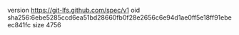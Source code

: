 version https://git-lfs.github.com/spec/v1
oid sha256:6ebe5285ccd6ea51bd28660fb0f28e2656c6e94d1ae0ff5e18ff91ebeec841fc
size 4756
